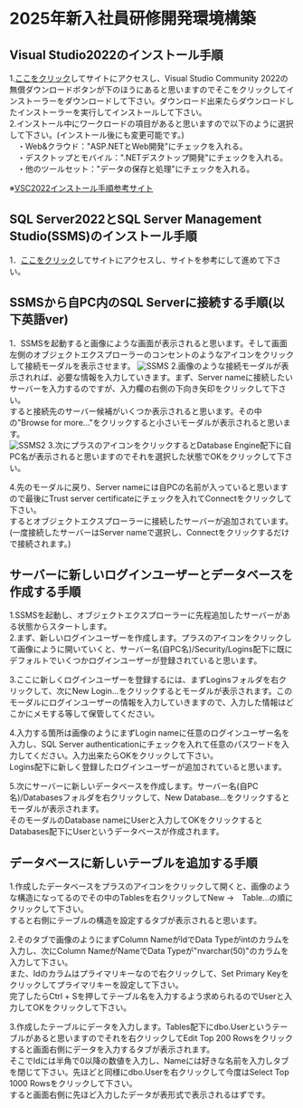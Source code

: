 # 2025年新入社員研修開発環境構築

## Visual Studio2022のインストール手順
1.[ここをクリック](https://visualstudio.microsoft.com/ja/vs/community/)してサイトにアクセスし、Visual Studio Community 2022の無償ダウンロードボタンが下のほうにあると思いますのでそこをクリックしてインストーラーをダウンロードして下さい。ダウンロード出来たらダウンロードしたインストーラーを実行してインストールして下さい。<br>
2.インストール中にワークロードの項目があると思いますので以下のように選択して下さい。(インストール後にも変更可能です。)<br>
　・Web&クラウド："ASP.NETとWeb開発"にチェックを入れる。<br>
　・デスクトップとモバイル：".NETデスクトップ開発"にチェックを入れる。<br>
　・他のツールセット："データの保存と処理"にチェックを入れる。<br>
 
※[VSC2022インストール手順参考サイト](https://qiita.com/mmake/items/e0abb649683b96e2226a)

## SQL Server2022とSQL Server Management Studio(SSMS)のインストール手順
1．[ここをクリック](https://qiita.com/portfoliokns3/items/9e3d1196d680a39dd223)してサイトにアクセスし、サイトを参考にして進めて下さい。

## SSMSから自PC内のSQL Serverに接続する手順(以下英語ver)
1．SSMSを起動すると画像にような画面が表示されると思います。そして画面左側のオブジェクトエクスプローラーのコンセントのようなアイコンをクリックして接続モーダルを表示させます。
![SSMS](https://private-user-images.githubusercontent.com/138543335/418838033-b3c6b965-2ecc-4d5e-876b-297bf340420e.png?jwt=eyJhbGciOiJIUzI1NiIsInR5cCI6IkpXVCJ9.eyJpc3MiOiJnaXRodWIuY29tIiwiYXVkIjoicmF3LmdpdGh1YnVzZXJjb250ZW50LmNvbSIsImtleSI6ImtleTUiLCJleHAiOjE3NDEwNjM3MDYsIm5iZiI6MTc0MTA2MzQwNiwicGF0aCI6Ii8xMzg1NDMzMzUvNDE4ODM4MDMzLWIzYzZiOTY1LTJlY2MtNGQ1ZS04NzZiLTI5N2JmMzQwNDIwZS5wbmc_WC1BbXotQWxnb3JpdGhtPUFXUzQtSE1BQy1TSEEyNTYmWC1BbXotQ3JlZGVudGlhbD1BS0lBVkNPRFlMU0E1M1BRSzRaQSUyRjIwMjUwMzA0JTJGdXMtZWFzdC0xJTJGczMlMkZhd3M0X3JlcXVlc3QmWC1BbXotRGF0ZT0yMDI1MDMwNFQwNDQzMjZaJlgtQW16LUV4cGlyZXM9MzAwJlgtQW16LVNpZ25hdHVyZT1jNjU4YzM0Njk5ODQ1ZmFmNGY1MzlkNjM3YzFiNjVlN2Y4YjE2YmM0NDI1YTA5YWE2MTZmZTQwM2VjMjE2ODk2JlgtQW16LVNpZ25lZEhlYWRlcnM9aG9zdCJ9.GDBKer3plS3mzWhMc6JGjdabs8iKByRyae3jJBygBC0)
2.画像のような接続モーダルが表示されれば、必要な情報を入力していきます。まず、Server nameに接続したいサーバーを入力するのですが、入力欄の右側の下向き矢印をクリックして下さい。<br>すると接続先のサーバー候補がいくつか表示されると思います。その中の"Browse for more..."をクリックすると小さいモーダルが表示されると思います。<br>
 ![SSMS2](https://private-user-images.githubusercontent.com/138543335/418840131-59c4036e-14cf-4d0b-b95b-5e45dc9ccfa8.png?jwt=eyJhbGciOiJIUzI1NiIsInR5cCI6IkpXVCJ9.eyJpc3MiOiJnaXRodWIuY29tIiwiYXVkIjoicmF3LmdpdGh1YnVzZXJjb250ZW50LmNvbSIsImtleSI6ImtleTUiLCJleHAiOjE3NDEwNjQyMjksIm5iZiI6MTc0MTA2MzkyOSwicGF0aCI6Ii8xMzg1NDMzMzUvNDE4ODQwMTMxLTU5YzQwMzZlLTE0Y2YtNGQwYi1iOTViLTVlNDVkYzljY2ZhOC5wbmc_WC1BbXotQWxnb3JpdGhtPUFXUzQtSE1BQy1TSEEyNTYmWC1BbXotQ3JlZGVudGlhbD1BS0lBVkNPRFlMU0E1M1BRSzRaQSUyRjIwMjUwMzA0JTJGdXMtZWFzdC0xJTJGczMlMkZhd3M0X3JlcXVlc3QmWC1BbXotRGF0ZT0yMDI1MDMwNFQwNDUyMDlaJlgtQW16LUV4cGlyZXM9MzAwJlgtQW16LVNpZ25hdHVyZT0zY2VlZWFjMDk1YjI0YTQ5OWViYmNlODZkNmNjODIwNDBjMTJmNzUyZjJlMGQ4YjZkNDE5YTUyM2QwMjhjM2UxJlgtQW16LVNpZ25lZEhlYWRlcnM9aG9zdCJ9.CKQn6-ZxXcw68y_xayyd0xRi7rAP1xV-I5T7firzWTo)
3.次にプラスのアイコンをクリックするとDatabase Engine配下に自PC名が表示されると思いますのでそれを選択した状態でOKをクリックして下さい。<br>

4.先のモーダルに戻り、Server nameには自PCの名前が入っていると思いますので最後にTrust server certificateにチェックを入れてConnectをクリックして下さい。<br>するとオブジェクトエクスプローラーに接続したサーバーが追加されています。<br>(一度接続したサーバーはServer nameで選択し、Connectをクリックするだけで接続されます。)<br>

## サーバーに新しいログインユーザーとデータベースを作成する手順
1.SSMSを起動し、オブジェクトエクスプローラーに先程追加したサーバーがある状態からスタートします。<br>
2.まず、新しいログインユーザーを作成します。プラスのアイコンをクリックして画像にように開いていくと、サーバー名(自PC名)/Security/Logins配下に既にデフォルトでいくつかログインユーザーが登録されていると思います。<br>

3.ここに新しくログインユーザーを登録するには、まずLoginsフォルダを右クリックして、次にNew Login...をクリックするとモーダルが表示されます。このモーダルにログインユーザーの情報を入力していきますので、入力した情報はどこかにメモする等して保管してください。<br>

4.入力する箇所は画像のようにまずLogin nameに任意のログインユーザー名を入力し、SQL Server authenticationにチェックを入れて任意のパスワードを入力してください。入力出来たらOKをクリックして下さい。<br>Logins配下に新しく登録したログインユーザーが追加されていると思います。<br>

5.次にサーバーに新しいデータベースを作成します。サーバー名(自PC名)/Databasesフォルダを右クリックして、New Database...をクリックするとモーダルが表示されます。<br>そのモーダルのDatabase nameにUserと入力してOKをクリックするとDatabases配下にUserというデータベースが作成されます。<br>

## データベースに新しいテーブルを追加する手順
1.作成したデータベースをプラスのアイコンをクリックして開くと、画像のような構造になってるのでその中のTablesを右クリックしてNew →　Table...の順にクリックして下さい。<br>すると右側にテーブルの構造を設定するタブが表示されると思います。<br>

2.そのタブで画像のようにまずColumn NameがIdでData Typeがintのカラムを入力し、次にColumn NameがNameでData Typeが"nvarchar(50)"のカラムを入力して下さい。<br>また、Idのカラムはプライマリキーなので右クリックして、Set Primary Keyをクリックしてプライマリキーを設定して下さい。<br>完了したらCtrl + Sを押してテーブル名を入力するよう求められるのでUserと入力してOKをクリックして下さい。<br>

3.作成したテーブルにデータを入力します。Tables配下にdbo.Userというテーブルがあると思いますのでそれを右クリックしてEdit Top 200 Rowsをクリックすると画面右側にデータを入力するタブが表示されます。<br>そこでIdには半角で0以降の数値を入力し、Nameには好きな名前を入力しタブを閉じて下さい。先ほどと同様にdbo.Userを右クリックして今度はSelect Top 1000 Rowsをクリックして下さい。<br>すると画面右側に先ほど入力したデータが表形式で表示されるはずです。<br>
